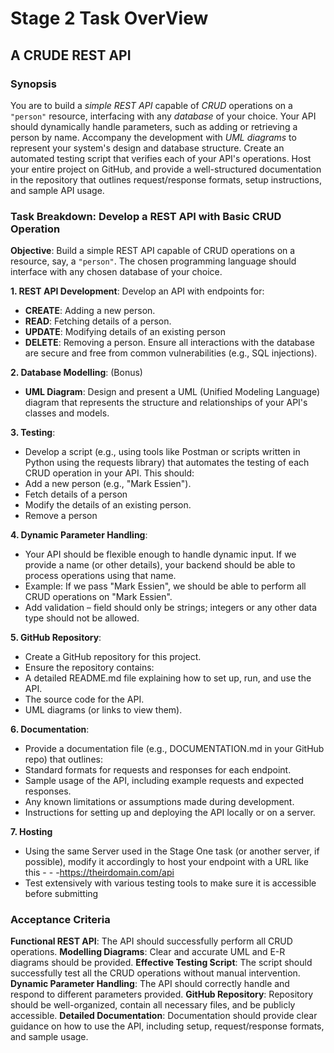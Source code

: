 # Stage 2 Task OverView
## A CRUDE REST API

### Synopsis
You are to build a *simple REST API* capable of *CRUD* operations on a `"person"` resource, interfacing with any *database* of your choice. Your API should dynamically handle parameters, such as adding or retrieving a person by name. Accompany the development with *UML diagrams* to represent your system's design and database structure. Create an automated testing script that verifies each of your API's operations. Host your entire project on GitHub, and provide a well-structured documentation in the repository that outlines request/response formats, setup instructions, and sample API usage.

### Task Breakdown: Develop a REST API with Basic CRUD Operation

**Objective**: Build a simple REST API capable of CRUD operations on a resource, say, a `"person"`. The chosen programming language should interface with any chosen database of your choice.

**1. REST API Development**:
Develop an API with endpoints for:
 - **CREATE**: Adding a new person.
 - **READ**: Fetching details of a person.
 - **UPDATE**: Modifying details of an existing person
 - **DELETE**: Removing a person.
   Ensure all interactions with the database are secure and free from common vulnerabilities (e.g., SQL injections).
   
**2. Database Modelling**: (Bonus)
 - **UML Diagram**: Design and present a UML (Unified Modeling Language) diagram that represents the structure and relationships of your API's classes and models.
   
**3. Testing**:
 - Develop a script (e.g., using tools like Postman or scripts written in Python using the requests library) that automates the testing of each CRUD operation in your API.
This  should:
 - Add a new person (e.g., "Mark Essien").
 - Fetch details of a person
 - Modify the details of an existing person.
 - Remove a person
   
**4. Dynamic Parameter Handling**:
 - Your API should be flexible enough to handle dynamic input. If we provide a name (or other details), your backend should be able to process operations using that name.
 - Example: If we pass "Mark Essien", we should be able to perform all CRUD operations on "Mark Essien".
 - Add validation – field should only be strings; integers or any other data type should not be allowed.
   
**5. GitHub Repository**:
 - Create a GitHub repository for this project.
 - Ensure the repository contains:
 - A detailed README.md file explaining how to set up, run, and use the API.
 - The source code for the API.
 - UML diagrams (or links to view them).
   
**6. Documentation**:
 - Provide a documentation file (e.g., DOCUMENTATION.md in your GitHub repo) that outlines:
 - Standard formats for requests and responses for each endpoint.
 - Sample usage of the API, including example requests and expected responses.
 - Any known limitations or assumptions made during development.
 - Instructions for setting up and deploying the API locally or on a server.
   
**7. Hosting**
 - Using the same Server used in the Stage One task (or another server, if possible), modify it accordingly to  host your endpoint with a URL like this - - -https://theirdomain.com/api
 - Test extensively with various testing tools to make sure it is accessible before submitting

### Acceptance Criteria
**Functional REST API**: The API should successfully perform all CRUD operations.
**Modelling Diagrams**: Clear and accurate UML and E-R diagrams should be provided.
**Effective Testing Script**: The script should successfully test all the CRUD operations without manual intervention.
**Dynamic Parameter Handling**: The API should correctly handle and respond to different parameters provided.
**GitHub Repository**: Repository should be well-organized, contain all necessary files, and be publicly accessible.
**Detailed Documentation**: Documentation should provide clear guidance on how to use the API, including setup, request/response formats, and sample usage.
